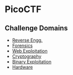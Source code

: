 # PicoCTF

## Challenge Domains

- [Reverse Engg.]()
- [Forensics]()
- [Web Exploitation]()
- [Cryptography]()
- [Binary Exploitation]()
- [Hardware]()
